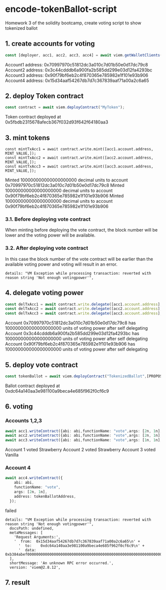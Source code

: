# encode-tokenBallot-script
Homework 3 of the solidity bootcamp, create voting script to show tokenized ballot
## 1. create accounts for voting
```typescript
const [deployer, acc1, acc2, acc3, acc4] = await viem.getWalletClients();
```
Account1 address: 0x70997970c51812dc3a010c7d01b50e0d17dc79c8  
Account2 address: 0x3c44cdddb6a900fa2b585dd299e03d12fa4293bc  
Account3 address: 0x90f79bf6eb2c4f870365e785982e1f101e93b906  
Account4 address: 0x15d34aaf54267db7d7c367839aaf71a00a2c6a65  
## 2. deploy Token contract
```typescript
const contract = await viem.deployContract("MyToken");
```
Token contract deployed at 0x5fbdb2315678afecb367f032d93f642f64180aa3  
## 3. mint tokens
```typesript
const mintTxAcc1 = await contract.write.mint([acc1.account.address, MINT_VALUE,]);
const mintTxAcc2 = await contract.write.mint([acc2.account.address, MINT_VALUE,]);
const mintTxAcc3 = await contract.write.mint([acc3.account.address, MINT_VALUE,]);
```
Minted 100000000000000000000 decimal units to account 0x70997970c51812dc3a010c7d01b50e0d17dc79c8
Minted 100000000000000000000 decimal units to account 0x90f79bf6eb2c4f870365e785982e1f101e93b906
Minted 100000000000000000000 decimal units to account 0x90f79bf6eb2c4f870365e785982e1f101e93b906
### 3.1. Before deploying vote contract
When minting before deploying the vote contract, the block number will be lower and the voting power will be available.  
### 3.2. After deploying vote contract
In this case the block number of the vote contract will be earlier than the available voting power and voting will result in an error.  
```
details: "VM Exception while processing transaction: reverted with reason string 'Not enough votingpower'",
```
## 4. delegate voting power
```typescript
const delTxAcc1 = await contract.write.delegate([acc1.account.address], {account: acc1.account,});
const delTxAcc2 = await contract.write.delegate([acc2.account.address], {account: acc2.account,});
const delTxAcc3 = await contract.write.delegate([acc3.account.address], {account: acc3.account,});
```
Account 0x70997970c51812dc3a010c7d01b50e0d17dc79c8 has 100000000000000000000 units of voting power after self delegating  
Account 0x3c44cdddb6a900fa2b585dd299e03d12fa4293bc has 100000000000000000000 units of voting power after self delegating  
Account 0x90f79bf6eb2c4f870365e785982e1f101e93b906 has 100000000000000000000 units of voting power after self delegating  
## 5. deploy vote contract
```typescript
const tokenBallot = await viem.deployContract("TokenizedBallot",[PROPOSALS.map((prop) => toHex(prop, { size: 32 })),contract.address, lastBlockNumber])
```
Ballot contract deployed at 0xdc64a140aa3e981100a9beca4e685f962f0cf6c9  
## 6. voting
### Accounts 1,2,3
```typescript
await acc1.writeContract({abi: abi,functionName: "vote",args: [2n, 1n],address: tokenBallotAddress,});
await acc2.writeContract({abi: abi,functionName: "vote",args: [2n, 1n],address: tokenBallotAddress,});
await acc3.writeContract({abi: abi,functionName: "vote",args: [1n, 1n],address: tokenBallotAddress,});
```
Account 1 voted Strawberry
Account 2 voted Strawberry
Account 3 voted Vanilla
### Account 4
```typescript
await acc4.writeContract({
    abi: abi,
    functionName: "vote",
    args: [2n, 1n],
    address: tokenBallotAddress,
  });
```
failed
```
details: "VM Exception while processing transaction: reverted with reason string 'Not enough votingpower'",
  docsPath: undefined,
  metaMessages: [
    'Request Arguments:',
    '  from:  0x15d34aaf54267db7d7c367839aaf71a00a2c6a65\n' +
      '  to:    0xdc64a140aa3e981100a9beca4e685f962f0cf6c9\n' +
      '  data:  0xb384abef00000000000000000000000000000000000000000000000000000000000000020000000000000000000000000000000000000000000000000000000000000001'
  ],
  shortMessage: 'An unknown RPC error occurred.',
  version: 'viem@2.8.12',
```
## 7. result
